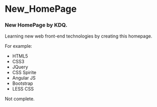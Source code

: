 # New_HomePage

<h3>New HomePage by KDQ.</h3>
<p>Learning new web front-end technologies by creating this homepage.</p>
<p>For example:</p>
<ul>
<li>HTML5</li>
<li>CSS3</li>
<li>JQuery</li>
<li>CSS Spirite</li>
<li>Angular JS</li>
<li>Bootstrap</li>
<li>LESS CSS</li>
</ul>

<p>Not complete.</p>

